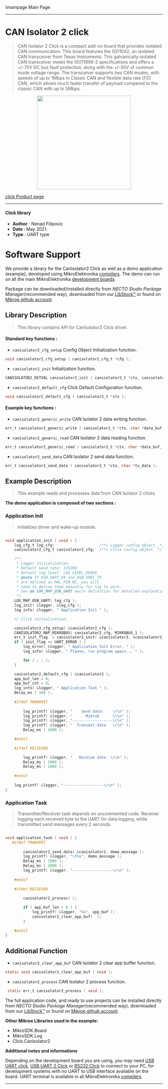 \mainpage Main Page

---
# CAN Isolator 2 click

> CAN Isolator 2 Click is a compact add-on board that provides isolated CAN communication. 
> This board features the ISO1042, an isolated CAN transceiver from Texas Instruments. 
> This galvanically-isolated CAN transceiver meets the ISO11898-2 specifications 
> and offers a +/-70V DC bus fault protection, along with the +/-30V of common mode voltage range. 
> The transceiver supports two CAN modes, with speeds of up to 1Mbps in Classic CAN and flexible data rate (FD) CAN, 
> which allows much faster transfer of payload compared to the classic CAN with up to 5Mbps.

<p align="center">
  <img src="https://download.mikroe.com/images/click_for_ide/canisolator2_click.png" height=300px>
</p>

[click Product page](https://www.mikroe.com/can-isolator-2-click)

---


#### Click library

- **Author**        : Nenad Filipovic
- **Date**          : May 2021.
- **Type**          : UART type


# Software Support

We provide a library for the CanIsolator2 Click
as well as a demo application (example), developed using MikroElektronika
[compilers](https://www.mikroe.com/necto-studio).
The demo can run on all the main MikroElektronika [development boards](https://www.mikroe.com/development-boards).

Package can be downloaded/installed directly from *NECTO Studio Package Manager*(recommended way), downloaded from our [LibStock&trade;](https://libstock.mikroe.com) or found on [Mikroe github account](https://github.com/MikroElektronika/mikrosdk_click_v2/tree/master/clicks).

## Library Description

> This library contains API for CanIsolator2 Click driver.

#### Standard key functions :

- `canisolator2_cfg_setup` Config Object Initialization function.
```c
void canisolator2_cfg_setup ( canisolator2_cfg_t *cfg );
```

- `canisolator2_init` Initialization function.
```c
CANISOLATOR2_RETVAL canisolator2_init ( canisolator2_t *ctx, canisolator2_cfg_t *cfg );
```

- `canisolator2_default_cfg` Click Default Configuration function.
```c
void canisolator2_default_cfg ( canisolator2_t *ctx );
```

#### Example key functions :

- `canisolator2_generic_write` CAN Isolator 2 data writing function.
```c
err_t canisolator2_generic_write ( canisolator2_t *ctx, char *data_buf, uint16_t len );
```

- `canisolator2_generic_read` CAN Isolator 2 data reading function.
```c
err_t canisolator2_generic_read ( canisolator2_t *ctx, char *data_buf, uint16_t max_len );
```

- `canisolator2_send_data` CAN Isolator 2 send data function.
```c
err_t canisolator2_send_data ( canisolator2_t *ctx, char *tx_data );
```

## Example Description

> This example reads and processes data from CAN Isolator 2 clicks.

**The demo application is composed of two sections :**

### Application Init

> Initializes driver and wake-up module.

```c

void application_init ( void ) {
    log_cfg_t log_cfg;                    /**< Logger config object. */
    canisolator2_cfg_t canisolator2_cfg;  /**< Click config object. */

    /** 
     * Logger initialization.
     * Default baud rate: 115200
     * Default log level: LOG_LEVEL_DEBUG
     * @note If USB_UART_RX and USB_UART_TX 
     * are defined as HAL_PIN_NC, you will 
     * need to define them manually for log to work. 
     * See @b LOG_MAP_USB_UART macro definition for detailed explanation.
     */
    LOG_MAP_USB_UART( log_cfg );
    log_init( &logger, &log_cfg );
    log_info( &logger, " Application Init " );

    // Click initialization.

    canisolator2_cfg_setup( &canisolator2_cfg );
    CANISOLATOR2_MAP_MIKROBUS( canisolator2_cfg, MIKROBUS_1 );
    err_t init_flag  = canisolator2_init( &canisolator2, &canisolator2_cfg );
    if ( init_flag == UART_ERROR ) {
        log_error( &logger, " Application Init Error. " );
        log_info( &logger, " Please, run program again... " );

        for ( ; ; );
    }

    canisolator2_default_cfg ( &canisolator2 );
    app_buf_len = 0;
    app_buf_cnt = 0;
    log_info( &logger, " Application Task " );
    Delay_ms ( 100 );
    
    #ifdef TRANSMIT
    
        log_printf( &logger, "    Send data:    \r\n" );
        log_printf( &logger, "      MikroE      \r\n" );
        log_printf( &logger, "------------------\r\n" );
        log_printf( &logger, "  Transmit data   \r\n" );
        Delay_ms ( 1000 );

    #endif
        
    #ifdef RECIEVER

        log_printf( &logger, "   Receive data  \r\n" );
        Delay_ms ( 1000 );
        Delay_ms ( 1000 );
    
    #endif
        
    log_printf( &logger, "------------------\r\n" );
}

```

### Application Task

> Transmitter/Receiver task depends on uncommented code.
> Receiver logging each received byte to the UART for data logging,
> while transmitted send messages every 2 seconds.

```c

void application_task ( void ) {
   #ifdef TRANSMIT
    
        canisolator2_send_data( &canisolator2, demo_message );
        log_printf( &logger, "\t%s", demo_message );
        Delay_ms ( 1000 );
        Delay_ms ( 1000 );
        log_printf( &logger, "------------------\r\n" );    
    
    #endif
    
    #ifdef RECIEVER
    
        canisolator2_process( );

        if ( app_buf_len > 0 ) {
            log_printf( &logger, "%s", app_buf );
            canisolator2_clear_app_buf(  );
        }
    
    #endif
}

```

## Additional Function

- `canisolator2_clear_app_buf` CAN Isolator 2 clear app buffer function.
```c
static void canisolator2_clear_app_buf ( void );
```

- `canisolator2_process` CAN Isolator 2 process function.
```c
 static err_t canisolator2_process ( void );
```

The full application code, and ready to use projects can be installed directly from *NECTO Studio Package Manager*(recommended way), downloaded from our [LibStock&trade;](https://libstock.mikroe.com) or found on [Mikroe github account](https://github.com/MikroElektronika/mikrosdk_click_v2/tree/master/clicks).

**Other Mikroe Libraries used in the example:**

- MikroSDK.Board
- MikroSDK.Log
- Click.CanIsolator2

**Additional notes and informations**

Depending on the development board you are using, you may need
[USB UART click](https://www.mikroe.com/usb-uart-click),
[USB UART 2 Click](https://www.mikroe.com/usb-uart-2-click) or
[RS232 Click](https://www.mikroe.com/rs232-click) to connect to your PC, for
development systems with no UART to USB interface available on the board. UART
terminal is available in all MikroElektronika
[compilers](https://shop.mikroe.com/compilers).

---
